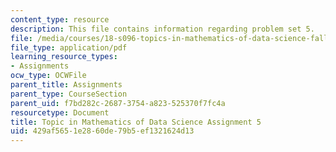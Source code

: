 ```yaml
---
content_type: resource
description: This file contains information regarding problem set 5.
file: /media/courses/18-s096-topics-in-mathematics-of-data-science-fall-2015/429af5651e2860de79b5ef1321624d13_MIT18_S096F15_Homework_5.pdf
file_type: application/pdf
learning_resource_types:
- Assignments
ocw_type: OCWFile
parent_title: Assignments
parent_type: CourseSection
parent_uid: f7bd282c-2687-3754-a823-525370f7fc4a
resourcetype: Document
title: Topic in Mathematics of Data Science Assignment 5
uid: 429af565-1e28-60de-79b5-ef1321624d13
---
```

